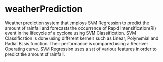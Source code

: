 # weatherPrediction
Weather prediction system that employs SVM Regression to predict the amount of rainfall and forecasts the occurrence of Rapid Intensification(RI) event in the lifecycle of a cyclone using SVM Classification.
SVM Classification is done using different kernels such as Linear, Polynomial and Radial Basis function. Their performance is compared 
using a Receiver Operating curve.
SVM Regression uses a set of various features in order to predict the amount of rainfall.

